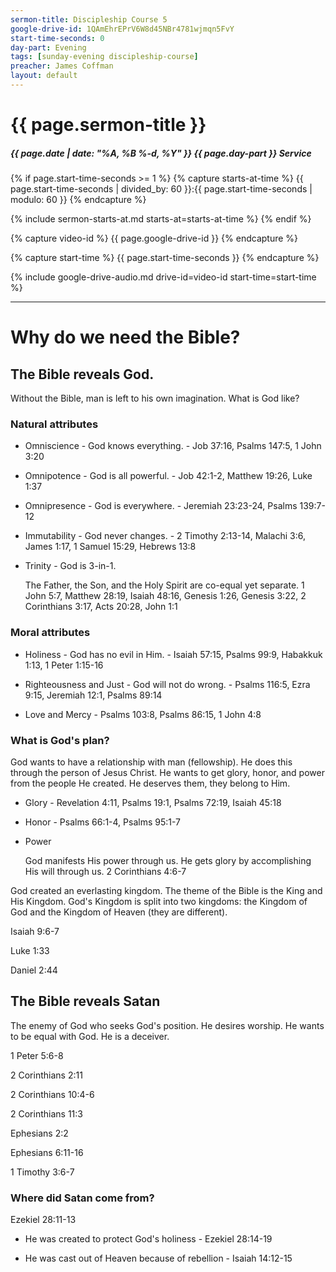 ```yaml
---
sermon-title: Discipleship Course 5
google-drive-id: 1QAmEhrEPrV6W8d45NBr4781wjmqn5FvY
start-time-seconds: 0
day-part: Evening
tags: [sunday-evening discipleship-course]
preacher: James Coffman
layout: default
---
```


# {{ page.sermon-title }}

##### {{ page.date | date: "%A, %B %-d, %Y" }} {{ page.day-part }} Service

{% if page.start-time-seconds >= 1 %}
{% capture starts-at-time %}
{{ page.start-time-seconds | divided_by: 60 }}:{{ page.start-time-seconds | modulo: 60 }}
{% endcapture %}

{% include sermon-starts-at.md starts-at=starts-at-time %}
{% endif %}

{% capture video-id %}
{{ page.google-drive-id }}
{% endcapture %}

{% capture start-time %}
{{ page.start-time-seconds }}
{% endcapture %}

{% include google-drive-audio.md drive-id=video-id start-time=start-time %}

***

# Why do we need the Bible?

## The Bible reveals God. 
Without the Bible, man is left to his own imagination. What is God like?
### Natural attributes
- Omniscience - God knows everything. - Job 37:16, Psalms 147:5, 1 John 3:20

- Omnipotence - God is all powerful. - Job 42:1-2, Matthew 19:26, Luke 1:37

- Omnipresence - God is everywhere. - Jeremiah 23:23-24, Psalms 139:7-12

- Immutability - God never changes. - 2 Timothy 2:13-14, Malachi 3:6, James 1:17, 1 Samuel 15:29, Hebrews 13:8

- Trinity - God is 3-in-1.

    The Father, the Son, and the Holy Spirit are co-equal yet separate. 1 John 5:7, Matthew 28:19, Isaiah 48:16, Genesis 1:26, Genesis 3:22, 2 Corinthians 3:17, Acts 20:28, John 1:1

### Moral attributes
- Holiness - God has no evil in Him. - Isaiah 57:15, Psalms 99:9, Habakkuk 1:13, 1 Peter 1:15-16

- Righteousness and Just - God will not do wrong. - Psalms 116:5, Ezra 9:15, Jeremiah 12:1, Psalms 89:14

- Love and Mercy - Psalms 103:8, Psalms 86:15, 1 John 4:8

### What is God's plan?
God wants to have a relationship with man (fellowship). He does this through the person of Jesus Christ. He wants to get glory, honor, and power from the people He created. He deserves them, they belong to Him.
- Glory - Revelation 4:11, Psalms 19:1, Psalms 72:19, Isaiah 45:18

- Honor - Psalms 66:1-4, Psalms 95:1-7

- Power

    God manifests His power through us. He gets glory by accomplishing His will through us. 2 Corinthians 4:6-7

God created an everlasting kingdom. The theme of the Bible is the King and His Kingdom. God's Kingdom is split into two kingdoms: the Kingdom of God and the Kingdom of Heaven (they are different).

Isaiah 9:6-7

Luke 1:33

Daniel 2:44

## The Bible reveals Satan

The enemy of God who seeks God's position. He desires worship. He wants to be equal with God. He is a deceiver. 

1 Peter 5:6-8

2 Corinthians 2:11

2 Corinthians 10:4-6

2 Corinthians 11:3

Ephesians 2:2

Ephesians 6:11-16

1 Timothy 3:6-7

### Where did Satan come from?

Ezekiel 28:11-13

- He was created to protect God's holiness - Ezekiel 28:14-19

- He was cast out of Heaven because of rebellion - Isaiah 14:12-15